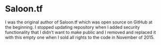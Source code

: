 # Saloon.tf
I was the original author of Saloon.tf which was open source on GitHub at the beginning.
I stopped updating repository when I added security functionality that I didn't want to make public and I removed and replaced it with this empty one when I sold all rights to the code in November of 2015.
